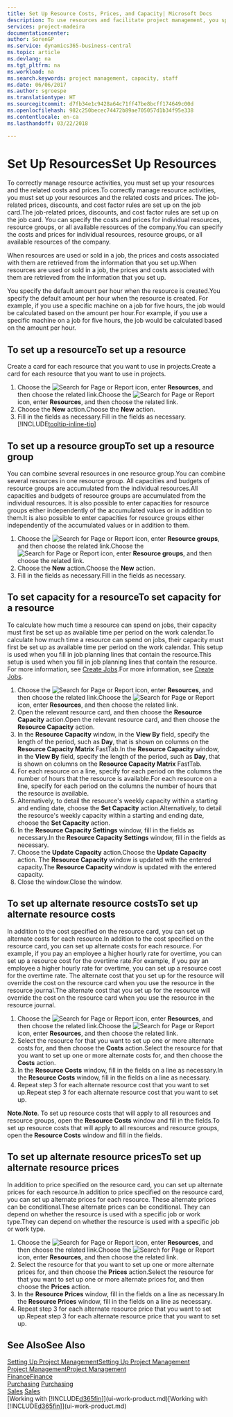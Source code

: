 ```yaml
---
title: Set Up Resource Costs, Prices, and Capacity| Microsoft Docs
description: To use resources and facilitate project management, you specify costs and prices for individual resources or resource groups, and set the resource capacity.
services: project-madeira
documentationcenter: 
author: SorenGP
ms.service: dynamics365-business-central
ms.topic: article
ms.devlang: na
ms.tgt_pltfrm: na
ms.workload: na
ms.search.keywords: project management, capacity, staff
ms.date: 06/06/2017
ms.author: sgroespe
ms.translationtype: HT
ms.sourcegitcommit: d7fb34e1c9428a64c71ff47be8bcff174649c00d
ms.openlocfilehash: 982c250becec74472b89ae705057d1b34f95e338
ms.contentlocale: en-ca
ms.lasthandoff: 03/22/2018

---
```

# <a name="set-up-resources"></a><span data-ttu-id="7633e-103">Set Up Resources</span><span class="sxs-lookup"><span data-stu-id="7633e-103">Set Up Resources</span></span>
<span data-ttu-id="7633e-104">To correctly manage resource activities, you must set up your resources and the related costs and prices.</span><span class="sxs-lookup"><span data-stu-id="7633e-104">To correctly manage resource activities, you must set up your resources and the related costs and prices.</span></span> <span data-ttu-id="7633e-105">The job-related prices, discounts, and cost factor rules are set up on the job card.</span><span class="sxs-lookup"><span data-stu-id="7633e-105">The job-related prices, discounts, and cost factor rules are set up on the job card.</span></span> <span data-ttu-id="7633e-106">You can specify the costs and prices for individual resources, resource groups, or all available resources of the company.</span><span class="sxs-lookup"><span data-stu-id="7633e-106">You can specify the costs and prices for individual resources, resource groups, or all available resources of the company.</span></span>

<span data-ttu-id="7633e-107">When resources are used or sold in a job, the prices and costs associated with them are retrieved from the information that you set up.</span><span class="sxs-lookup"><span data-stu-id="7633e-107">When resources are used or sold in a job, the prices and costs associated with them are retrieved from the information that you set up.</span></span>

<span data-ttu-id="7633e-108">You specify the default amount per hour when the resource is created.</span><span class="sxs-lookup"><span data-stu-id="7633e-108">You specify the default amount per hour when the resource is created.</span></span> <span data-ttu-id="7633e-109">For example, if you use a specific machine on a job for five hours, the job would be calculated based on the amount per hour.</span><span class="sxs-lookup"><span data-stu-id="7633e-109">For example, if you use a specific machine on a job for five hours, the job would be calculated based on the amount per hour.</span></span>

## <a name="to-set-up-a-resource"></a><span data-ttu-id="7633e-110">To set up a resource</span><span class="sxs-lookup"><span data-stu-id="7633e-110">To set up a resource</span></span>
<span data-ttu-id="7633e-111">Create a card for each resource that you want to use in projects.</span><span class="sxs-lookup"><span data-stu-id="7633e-111">Create a card for each resource that you want to use in projects.</span></span>

1. <span data-ttu-id="7633e-112">Choose the ![Search for Page or Report](media/ui-search/search_small.png "Search for Page or Report icon") icon, enter **Resources**, and then choose the related link.</span><span class="sxs-lookup"><span data-stu-id="7633e-112">Choose the ![Search for Page or Report](media/ui-search/search_small.png "Search for Page or Report icon") icon, enter **Resources**, and then choose the related link.</span></span>
2. <span data-ttu-id="7633e-113">Choose the **New** action.</span><span class="sxs-lookup"><span data-stu-id="7633e-113">Choose the **New** action.</span></span>
3. <span data-ttu-id="7633e-114">Fill in the fields as necessary.</span><span class="sxs-lookup"><span data-stu-id="7633e-114">Fill in the fields as necessary.</span></span> [!INCLUDE[tooltip-inline-tip](includes/tooltip-inline-tip_md.md)]  

## <a name="to-set-up-a-resource-group"></a><span data-ttu-id="7633e-115">To set up a resource group</span><span class="sxs-lookup"><span data-stu-id="7633e-115">To set up a resource group</span></span>
<span data-ttu-id="7633e-116">You can combine several resources in one resource group.</span><span class="sxs-lookup"><span data-stu-id="7633e-116">You can combine several resources in one resource group.</span></span> <span data-ttu-id="7633e-117">All capacities and budgets of resource groups are accumulated from the individual resources.</span><span class="sxs-lookup"><span data-stu-id="7633e-117">All capacities and budgets of resource groups are accumulated from the individual resources.</span></span> <span data-ttu-id="7633e-118">It is also possible to enter capacities for resource groups either independently of the accumulated values or in addition to them.</span><span class="sxs-lookup"><span data-stu-id="7633e-118">It is also possible to enter capacities for resource groups either independently of the accumulated values or in addition to them.</span></span>

1. <span data-ttu-id="7633e-119">Choose the ![Search for Page or Report](media/ui-search/search_small.png "Search for Page or Report icon") icon, enter **Resource groups**, and then choose the related link.</span><span class="sxs-lookup"><span data-stu-id="7633e-119">Choose the ![Search for Page or Report](media/ui-search/search_small.png "Search for Page or Report icon") icon, enter **Resource groups**, and then choose the related link.</span></span>
2. <span data-ttu-id="7633e-120">Choose the **New** action.</span><span class="sxs-lookup"><span data-stu-id="7633e-120">Choose the **New** action.</span></span>
3. <span data-ttu-id="7633e-121">Fill in the fields as necessary.</span><span class="sxs-lookup"><span data-stu-id="7633e-121">Fill in the fields as necessary.</span></span>

## <a name="to-set-capacity-for-a-resource"></a><span data-ttu-id="7633e-122">To set capacity for a resource</span><span class="sxs-lookup"><span data-stu-id="7633e-122">To set capacity for a resource</span></span>
<span data-ttu-id="7633e-123">To calculate how much time a resource can spend on jobs, their capacity must first be set up as available time per period on the work calendar.</span><span class="sxs-lookup"><span data-stu-id="7633e-123">To calculate how much time a resource can spend on jobs, their capacity must first be set up as available time per period on the work calendar.</span></span> <span data-ttu-id="7633e-124">This setup is used when you fill in job planning lines that contain the resource.</span><span class="sxs-lookup"><span data-stu-id="7633e-124">This setup is used when you fill in job planning lines that contain the resource.</span></span> <span data-ttu-id="7633e-125">For more information, see [Create Jobs](projects-how-create-jobs.md).</span><span class="sxs-lookup"><span data-stu-id="7633e-125">For more information, see [Create Jobs](projects-how-create-jobs.md).</span></span>

1. <span data-ttu-id="7633e-126">Choose the ![Search for Page or Report](media/ui-search/search_small.png "Search for Page or Report icon") icon, enter **Resources**, and then choose the related link.</span><span class="sxs-lookup"><span data-stu-id="7633e-126">Choose the ![Search for Page or Report](media/ui-search/search_small.png "Search for Page or Report icon") icon, enter **Resources**, and then choose the related link.</span></span>
2. <span data-ttu-id="7633e-127">Open the relevant resource card, and then choose the **Resource Capacity** action.</span><span class="sxs-lookup"><span data-stu-id="7633e-127">Open the relevant resource card, and then choose the **Resource Capacity** action.</span></span>
3. <span data-ttu-id="7633e-128">In the **Resource Capacity** window, in the **View By** field, specify the length of the period, such as **Day**, that is shown on columns on the **Resource Capacity Matrix** FastTab.</span><span class="sxs-lookup"><span data-stu-id="7633e-128">In the **Resource Capacity** window, in the **View By** field, specify the length of the period, such as **Day**, that is shown on columns on the **Resource Capacity Matrix** FastTab.</span></span>
4. <span data-ttu-id="7633e-129">For each resource on a line, specify for each period on the columns the number of hours that the resource is available.</span><span class="sxs-lookup"><span data-stu-id="7633e-129">For each resource on a line, specify for each period on the columns the number of hours that the resource is available.</span></span>
5. <span data-ttu-id="7633e-130">Alternatively, to detail the resource's weekly capacity within a starting and ending date, choose the **Set Capacity** action.</span><span class="sxs-lookup"><span data-stu-id="7633e-130">Alternatively, to detail the resource's weekly capacity within a starting and ending date, choose the **Set Capacity** action.</span></span>
6. <span data-ttu-id="7633e-131">In the **Resource Capacity Settings** window, fill in the fields as necessary.</span><span class="sxs-lookup"><span data-stu-id="7633e-131">In the **Resource Capacity Settings** window, fill in the fields as necessary.</span></span>
7. <span data-ttu-id="7633e-132">Choose the **Update Capacity** action.</span><span class="sxs-lookup"><span data-stu-id="7633e-132">Choose the **Update Capacity** action.</span></span> <span data-ttu-id="7633e-133">The **Resource Capacity** window is updated with the entered capacity.</span><span class="sxs-lookup"><span data-stu-id="7633e-133">The **Resource Capacity** window is updated with the entered capacity.</span></span>
8. <span data-ttu-id="7633e-134">Close the window.</span><span class="sxs-lookup"><span data-stu-id="7633e-134">Close the window.</span></span>

## <a name="to-set-up-alternate-resource-costs"></a><span data-ttu-id="7633e-135">To set up alternate resource costs</span><span class="sxs-lookup"><span data-stu-id="7633e-135">To set up alternate resource costs</span></span>
<span data-ttu-id="7633e-136">In addition to the cost specified on the resource card, you can set up alternate costs for each resource.</span><span class="sxs-lookup"><span data-stu-id="7633e-136">In addition to the cost specified on the resource card, you can set up alternate costs for each resource.</span></span> <span data-ttu-id="7633e-137">For example, if you pay an employee a higher hourly rate for overtime, you can set up a resource cost for the overtime rate.</span><span class="sxs-lookup"><span data-stu-id="7633e-137">For example, if you pay an employee a higher hourly rate for overtime, you can set up a resource cost for the overtime rate.</span></span> <span data-ttu-id="7633e-138">The alternate cost that you set up for the resource will override the cost on the resource card when you use the resource in the resource journal.</span><span class="sxs-lookup"><span data-stu-id="7633e-138">The alternate cost that you set up for the resource will override the cost on the resource card when you use the resource in the resource journal.</span></span>

1. <span data-ttu-id="7633e-139">Choose the ![Search for Page or Report](media/ui-search/search_small.png "Search for Page or Report icon") icon, enter **Resources**, and then choose the related link.</span><span class="sxs-lookup"><span data-stu-id="7633e-139">Choose the ![Search for Page or Report](media/ui-search/search_small.png "Search for Page or Report icon") icon, enter **Resources**, and then choose the related link.</span></span>  
2. <span data-ttu-id="7633e-140">Select the resource for that you want to set up one or more alternate costs for, and then choose the **Costs** action.</span><span class="sxs-lookup"><span data-stu-id="7633e-140">Select the resource for that you want to set up one or more alternate costs for, and then choose the **Costs** action.</span></span>  
3. <span data-ttu-id="7633e-141">In the **Resource Costs** window, fill in the fields on a line as necessary.</span><span class="sxs-lookup"><span data-stu-id="7633e-141">In the **Resource Costs** window, fill in the fields on a line as necessary.</span></span>  
4. <span data-ttu-id="7633e-142">Repeat step 3 for each alternate resource cost that you want to set up.</span><span class="sxs-lookup"><span data-stu-id="7633e-142">Repeat step 3 for each alternate resource cost that you want to set up.</span></span>

<span data-ttu-id="7633e-143">**Note**.</span><span class="sxs-lookup"><span data-stu-id="7633e-143">**Note**.</span></span> <span data-ttu-id="7633e-144">To set up resource costs that will apply to all resources and resource groups, open the **Resource Costs** window and fill in the fields.</span><span class="sxs-lookup"><span data-stu-id="7633e-144">To set up resource costs that will apply to all resources and resource groups, open the **Resource Costs** window and fill in the fields.</span></span>

## <a name="to-set-up-alternate-resource-prices"></a><span data-ttu-id="7633e-145">To set up alternate resource prices</span><span class="sxs-lookup"><span data-stu-id="7633e-145">To set up alternate resource prices</span></span>
<span data-ttu-id="7633e-146">In addition to price specified on the resource card, you can set up alternate prices for each resource.</span><span class="sxs-lookup"><span data-stu-id="7633e-146">In addition to price specified on the resource card, you can set up alternate prices for each resource.</span></span> <span data-ttu-id="7633e-147">These alternate prices can be conditional.</span><span class="sxs-lookup"><span data-stu-id="7633e-147">These alternate prices can be conditional.</span></span> <span data-ttu-id="7633e-148">They can depend on whether the resource is used with a specific job or work type.</span><span class="sxs-lookup"><span data-stu-id="7633e-148">They can depend on whether the resource is used with a specific job or work type.</span></span>

1. <span data-ttu-id="7633e-149">Choose the ![Search for Page or Report](media/ui-search/search_small.png "Search for Page or Report icon") icon, enter **Resources**, and then choose the related link.</span><span class="sxs-lookup"><span data-stu-id="7633e-149">Choose the ![Search for Page or Report](media/ui-search/search_small.png "Search for Page or Report icon") icon, enter **Resources**, and then choose the related link.</span></span>
2. <span data-ttu-id="7633e-150">Select the resource for that you want to set up one or more alternate prices for, and then choose the **Prices** action.</span><span class="sxs-lookup"><span data-stu-id="7633e-150">Select the resource for that you want to set up one or more alternate prices for, and then choose the **Prices** action.</span></span>
3. <span data-ttu-id="7633e-151">In the **Resource Prices** window, fill in the fields on a line as necessary.</span><span class="sxs-lookup"><span data-stu-id="7633e-151">In the **Resource Prices** window, fill in the fields on a line as necessary.</span></span>
4. <span data-ttu-id="7633e-152">Repeat step 3 for each alternate resource price that you want to set up.</span><span class="sxs-lookup"><span data-stu-id="7633e-152">Repeat step 3 for each alternate resource price that you want to set up.</span></span>

## <a name="see-also"></a><span data-ttu-id="7633e-153">See Also</span><span class="sxs-lookup"><span data-stu-id="7633e-153">See Also</span></span>
[<span data-ttu-id="7633e-154">Setting Up Project Management</span><span class="sxs-lookup"><span data-stu-id="7633e-154">Setting Up Project Management</span></span>](projects-setup-projects.md)  
[<span data-ttu-id="7633e-155">Project Management</span><span class="sxs-lookup"><span data-stu-id="7633e-155">Project Management</span></span>](projects-manage-projects.md)  
[<span data-ttu-id="7633e-156">Finance</span><span class="sxs-lookup"><span data-stu-id="7633e-156">Finance</span></span>](finance.md)  
<span data-ttu-id="7633e-157">[Purchasing](purchasing-manage-purchasing.md)       </span><span class="sxs-lookup"><span data-stu-id="7633e-157">[Purchasing](purchasing-manage-purchasing.md)       </span></span>  
<span data-ttu-id="7633e-158">[Sales](sales-manage-sales.md)    </span><span class="sxs-lookup"><span data-stu-id="7633e-158">[Sales](sales-manage-sales.md)    </span></span>  
<span data-ttu-id="7633e-159">[Working with [!INCLUDE[d365fin](includes/d365fin_md.md)]](ui-work-product.md)</span><span class="sxs-lookup"><span data-stu-id="7633e-159">[Working with [!INCLUDE[d365fin](includes/d365fin_md.md)]](ui-work-product.md)</span></span>  

